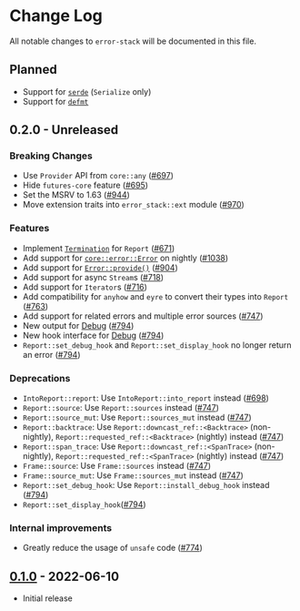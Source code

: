 # Change Log

All notable changes to `error-stack` will be documented in this file.

## Planned

- Support for [`serde`](https://serde.rs) (`Serialize` only)
- Support for [`defmt`](https://defmt.ferrous-systems.com)

## 0.2.0 - Unreleased

### Breaking Changes

- Use `Provider` API from `core::any` ([#697](https://github.com/hashintel/hash/pull/697))
- Hide `futures-core` feature ([#695](https://github.com/hashintel/hash/pull/695))
- Set the MSRV to 1.63 ([#944](https://github.com/hashintel/hash/pull/944))
- Move extension traits into `error_stack::ext` module ([#970](https://github.com/hashintel/hash/pull/970))

### Features

- Implement [`Termination`](https://doc.rust-lang.org/stable/std/process/trait.Termination.html) for `Report` ([#671](https://github.com/hashintel/hash/pull/671))
- Add support for [`core::error::Error`](https://doc.rust-lang.org/nightly/core/error/trait.Error.html) on nightly ([#1038](https://github.com/hashintel/hash/pull/1038))
- Add support for [`Error::provide()`](https://doc.rust-lang.org/nightly/core/error/trait.Error.html#method.provide) ([#904](https://github.com/hashintel/hash/pull/904))
- Add support for async `Stream`s ([#718](https://github.com/hashintel/hash/pull/718))
- Add support for `Iterator`s ([#716](https://github.com/hashintel/hash/pull/716))
- Add compatibility for `anyhow` and `eyre` to convert their types into `Report` ([#763](https://github.com/hashintel/hash/pull/763))
- Add support for related errors and multiple error sources ([#747](https://github.com/hashintel/hash/pull/747))
- New output for [Debug](https://doc.rust-lang.org/nightly/core/fmt/trait.Debug.html) ([#794](https://github.com/hashintel/hash/pull/794))
- New hook interface for [Debug](https://doc.rust-lang.org/nightly/core/fmt/trait.Debug.html) ([#794](https://github.com/hashintel/hash/pull/794))
- `Report::set_debug_hook` and `Report::set_display_hook` no longer return an error ([#794](https://github.com/hashintel/hash/pull/794))

### Deprecations

- `IntoReport::report`: Use `IntoReport::into_report` instead ([#698](https://github.com/hashintel/hash/pull/698))
- `Report::source`: Use `Report::sources` instead ([#747](https://github.com/hashintel/hash/pull/747))
- `Report::source_mut`: Use `Report::sources_mut` instead ([#747](https://github.com/hashintel/hash/pull/747))
- `Report::backtrace`: Use `Report::downcast_ref::<Backtrace>` (non-nightly), `Report::requested_ref::<Backtrace>` (nightly) instead ([#747](https://github.com/hashintel/hash/pull/747))
- `Report::span_trace`: Use `Report::downcast_ref::<SpanTrace>` (non-nightly), `Report::requested_ref::<SpanTrace>` (nightly) instead ([#747](https://github.com/hashintel/hash/pull/747))
- `Frame::source`: Use `Frame::sources` instead ([#747](https://github.com/hashintel/hash/pull/747))
- `Frame::source_mut`: Use `Frame::sources_mut` instead ([#747](https://github.com/hashintel/hash/pull/747))
- `Report::set_debug_hook`: Use `Report::install_debug_hook` instead ([#794](https://github.com/hashintel/hash/pull/794))
- `Report::set_display_hook`([#794](https://github.com/hashintel/hash/pull/794))

### Internal improvements

- Greatly reduce the usage of `unsafe` code ([#774](https://github.com/hashintel/hash/pull/774))

## [0.1.0](https://github.com/hashintel/hash/tree/d14efbc38559fc38d36e03ebdd499b44cb80c668/packages/libs/error-stack) - 2022-06-10

- Initial release
